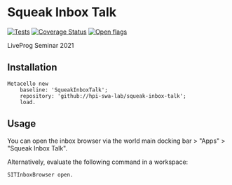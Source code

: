 # Squeak Inbox Talk

[![Tests](https://github.com/hpi-swa-lab/squeak-inbox-talk/actions/workflows/tests.yml/badge.svg)](https://github.com/hpi-swa-lab/squeak-inbox-talk/actions)
[![Coverage Status](https://coveralls.io/repos/github/hpi-swa-lab/squeak-inbox-talk/badge.svg?branch=main)](https://coveralls.io/github/hpi-swa-lab/squeak-inbox-talk)
[![Open flags](https://shields.io/endpoint?url=https://gist.githubusercontent.com/LinqLover/36dd3c4a155eed5aa7e874415cd60eea/raw/flags%2523refs%2523heads%2523main.json)](https://github.com/hpi-swa-lab/squeak-inbox-talk/search?type=code&l=Smalltalk&q=%22flag%3A+%22)

LiveProg Seminar 2021

## Installation

```smalltalk
Metacello new
    baseline: 'SqueakInboxTalk';
    repository: 'github://hpi-swa-lab/squeak-inbox-talk';
    load.
```

## Usage

You can open the inbox browser via the world main docking bar > "Apps" > "Squeak Inbox Talk".

Alternatively, evaluate the following command in a workspace:

```smalltalk
SITInboxBrowser open.
```
